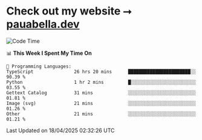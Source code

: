 # Check out my website ⭢ [pauabella.dev](https://pauabella.dev)

<!--START_SECTION:waka-->
![Code Time](http://img.shields.io/badge/Code%20Time-4%2C348%20hrs%2014%20mins-blue)

📊 **This Week I Spent My Time On** 

```text
💬 Programming Languages: 
TypeScript               26 hrs 20 mins      ███████████████████████░░   90.39 % 
Python                   1 hr 2 mins         █░░░░░░░░░░░░░░░░░░░░░░░░   03.55 % 
Gettext Catalog          31 mins             ░░░░░░░░░░░░░░░░░░░░░░░░░   01.81 % 
Image (svg)              21 mins             ░░░░░░░░░░░░░░░░░░░░░░░░░   01.26 % 
Other                    21 mins             ░░░░░░░░░░░░░░░░░░░░░░░░░   01.21 % 
```


 Last Updated on 18/04/2025 02:32:26 UTC
<!--END_SECTION:waka-->
